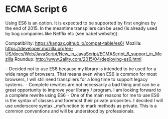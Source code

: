 # ECMA Script 6

Using ES6 is an option. It is expected to be supported by first engines by the end of 2015. In the meantime transpilers can be used (Is already used by bog companies like Netflix etc (see babel website)).

Compatibility: https://kangax.github.io/compat-table/es6/
Mozilla: https://developer.mozilla.org/en-US/docs/Web/JavaScript/New_in_JavaScript/ECMAScript_6_support_in_Mozilla
Roundup: http://www.2ality.com/2015/04/deploying-es6.html

⁃	Decided not to use ES6 because my library is intended to be used for a wide range of browsers. That means even when ES6 is common for most browsers, I will still need transpilers for a long time to support legacy systems.
⁃	Complete rewrites are not necessarily a bad thing and can be a great opportunity to improve your library / program. I am looking forward to a complete rewrite using ES6
⁃	One of the main reasons for me to use ES6 is the syntax of classes and foremost their private properites. I decided I will use underscore syntax _myfunction to mark methods as private. This is a common conventions and will be understood by professionals.

